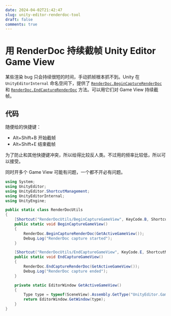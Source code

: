 ```yaml
---
date: 2024-04-02T21:42:47
slug: unity-editor-renderdoc-tool
draft: false
comments: true
---
```


# 用 RenderDoc 持续截帧 Unity Editor Game View

某些渲染 bug 只会持续很短的时间，手动抓帧根本抓不到。Unity 在 `UnityEditorInternal` 命名空间下，提供了 [`RenderDoc.BeginCaptureRenderDoc`](https://github.com/Unity-Technologies/UnityCsReference/blob/d2eb9c0352229c0268d47ca0efa69e14b5d180f8/Editor/Mono/RenderDoc/RenderDoc.bindings.cs#L32) 和 [`RenderDoc.EndCaptureRenderDoc`](https://github.com/Unity-Technologies/UnityCsReference/blob/d2eb9c0352229c0268d47ca0efa69e14b5d180f8/Editor/Mono/RenderDoc/RenderDoc.bindings.cs#L34C28-L34C47) 方法。可以用它们对 Game View 持续截帧。

<!-- more -->

## 代码

随便给的快捷键：

- Alt+Shift+B 开始截帧
- Alt+Shift+E 结束截帧

为了防止和其他快捷键冲突，所以给得比较反人类。不过用的频率比较低，所以可以接受。

同时开多个 Game View 可能有问题，一个都不开必有问题。

``` csharp
using System;
using UnityEditor;
using UnityEditor.ShortcutManagement;
using UnityEditorInternal;
using UnityEngine;

public static class RenderDocUtils
{
    [Shortcut("RenderDocUtils/BeginCaptureGameView", KeyCode.B, ShortcutModifiers.Alt | ShortcutModifiers.Shift)]
    public static void BeginCaptureGameView()
    {
        RenderDoc.BeginCaptureRenderDoc(GetActiveGameView());
        Debug.Log("RenderDoc capture started");
    }

    [Shortcut("RenderDocUtils/EndCaptureGameView", KeyCode.E, ShortcutModifiers.Alt | ShortcutModifiers.Shift)]
    public static void EndCaptureGameView()
    {
        RenderDoc.EndCaptureRenderDoc(GetActiveGameView());
        Debug.Log("RenderDoc capture ended");
    }

    private static EditorWindow GetActiveGameView()
    {
        Type type = typeof(SceneView).Assembly.GetType("UnityEditor.GameView");
        return EditorWindow.GetWindow(type);
    }
}
```
